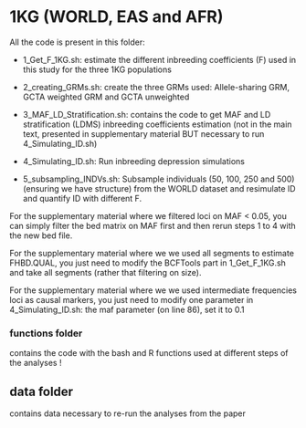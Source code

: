 # 1KG (WORLD, EAS and AFR)

All the code is present in this folder:

- 1_Get_F_1KG.sh: estimate the different inbreeding coefficients (F) used in this study for the three 1KG populations

- 2_creating_GRMs.sh: create the three GRMs used: Allele-sharing GRM, GCTA weighted GRM and GCTA unweighted

- 3_MAF_LD_Stratification.sh: contains the code to get MAF and LD stratification (LDMS) inbreeding coefficients estimation (not in the main text, presented in supplementary material BUT necessary to run 4_Simulating_ID.sh)

- 4_Simulating_ID.sh: Run inbreeding depression simulations

- 5_subsampling_INDVs.sh: Subsample individuals (50, 100, 250 and 500) (ensuring we have structure) from the WORLD dataset and resimulate ID and quantify ID with different F.


For the supplementary material where we filtered loci on MAF < 0.05, you can simply filter the bed matrix on MAF first and then rerun steps 1 to 4 with the new bed file.


For the supplementary material where we we used all segments to estimate FHBD.QUAL, you just need to modify the BCFTools part in 1_Get_F_1KG.sh and take all segments (rather that filtering on size).


For the supplementary material where we we used intermediate frequencies loci as causal markers, you just need to modify one parameter in 4_Simulating_ID.sh: the maf parameter (on line 86), set it to 0.1


### functions folder

contains the code with the bash and R functions used at different steps of the analyses !


## data folder

contains data necessary to re-run the analyses from the paper
